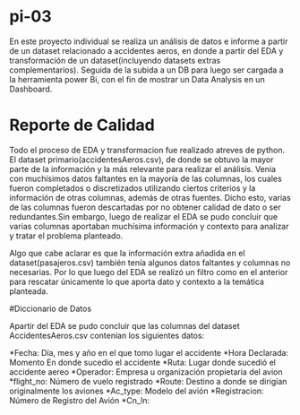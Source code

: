 # pi-03
En este proyecto individual se realiza un  análisis de datos e informe a partir de un dataset relacionado a accidentes aeros, en donde a partir del EDA y transformación de un dataset(incluyendo datasets extras complementarios). Seguida de la subida a un DB para luego ser cargada a la herramienta power Bi, con el fin de mostrar un Data Analysis en un Dashboard.

# Reporte de Calidad
Todo el proceso de EDA y transformacion fue realizado atreves de python. 
El dataset primario(accidentesAeros.csv), de donde se obtuvo la mayor parte de la información y la más relevante para realizar el análisis. Venia con muchísimos datos faltantes en la mayoría de las columnas, los cuales fueron completados o discretizados utilizando ciertos criterios y la información de otras columnas, además de otras fuentes. Dicho esto, varias de las columnas fueron descartadas por no obtener calidad de dato o ser redundantes.Sin embargo, luego de realizar el EDA se pudo concluir que varias columnas aportaban muchísima información y contexto para analizar y tratar el problema planteado.

Algo que cabe aclarar es que la información extra añadida en el dataset(pasajeros.csv) también tenía algunos datos faltantes y columnas no necesarias. Por lo que  luego del EDA se realizó un filtro como en el anterior para rescatar únicamente lo que aporta dato y contexto a la temática planteada. 


#Diccionario de Datos

Apartir del EDA se pudo concluir que las columnas del dataset AccidentesAeros.csv contenían los siguientes datos:

*Fecha: Día, mes y año en el que tomo lugar el accidente
*Hora Declarada: Momento En donde sucedio el accidente 
*Ruta: Lugar donde sucedió el accidente aereo
*Operador: Empresa u organización propietaria del avion
*flight_no: Número de vuelo registrado
*Route: Destino a donde se dirigían originalmente los aviones
*Ac_type: Modelo del avión
*Registracion: Número de Registro del Avión
*Cn_ln: 
